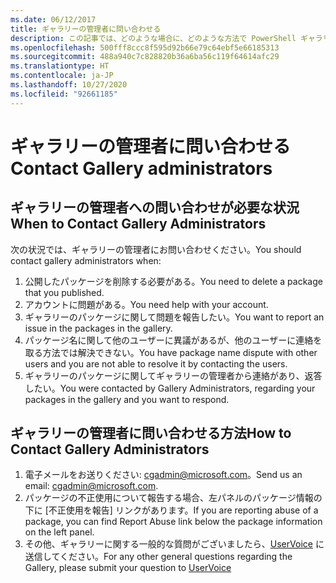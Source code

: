 ```yaml
---
ms.date: 06/12/2017
title: ギャラリーの管理者に問い合わせる
description: この記事では、どのような場合に、どのような方法で PowerShell ギャラリーの管理者に連絡するかについて説明します
ms.openlocfilehash: 500fff8ccc8f595d92b66e79c64ebf5e66185313
ms.sourcegitcommit: 488a940c7c828820b36a6ba56c119f64614afc29
ms.translationtype: HT
ms.contentlocale: ja-JP
ms.lasthandoff: 10/27/2020
ms.locfileid: "92661185"
---
```

# <a name="contact-gallery-administrators"></a><span data-ttu-id="0d391-103">ギャラリーの管理者に問い合わせる</span><span class="sxs-lookup"><span data-stu-id="0d391-103">Contact Gallery administrators</span></span>

## <a name="when-to-contact-gallery-administrators"></a><span data-ttu-id="0d391-104">ギャラリーの管理者への問い合わせが必要な状況</span><span class="sxs-lookup"><span data-stu-id="0d391-104">When to Contact Gallery Administrators</span></span>

<span data-ttu-id="0d391-105">次の状況では、ギャラリーの管理者にお問い合わせください。</span><span class="sxs-lookup"><span data-stu-id="0d391-105">You should contact gallery administrators when:</span></span>

1. <span data-ttu-id="0d391-106">公開したパッケージを削除する必要がある。</span><span class="sxs-lookup"><span data-stu-id="0d391-106">You need to delete a package that you published.</span></span>
1. <span data-ttu-id="0d391-107">アカウントに問題がある。</span><span class="sxs-lookup"><span data-stu-id="0d391-107">You need help with your account.</span></span>
1. <span data-ttu-id="0d391-108">ギャラリーのパッケージに関して問題を報告したい。</span><span class="sxs-lookup"><span data-stu-id="0d391-108">You want to report an issue in the packages in the gallery.</span></span>
1. <span data-ttu-id="0d391-109">パッケージ名に関して他のユーザーに異議があるが、他のユーザーに連絡を取る方法では解決できない。</span><span class="sxs-lookup"><span data-stu-id="0d391-109">You have package name dispute with other users and you are not able to resolve it by contacting the users.</span></span>
1. <span data-ttu-id="0d391-110">ギャラリーのパッケージに関してギャラリーの管理者から連絡があり、返答したい。</span><span class="sxs-lookup"><span data-stu-id="0d391-110">You were contacted by Gallery Administrators, regarding your packages in the gallery and you want to respond.</span></span>

## <a name="how-to-contact-gallery-administrators"></a><span data-ttu-id="0d391-111">ギャラリーの管理者に問い合わせる方法</span><span class="sxs-lookup"><span data-stu-id="0d391-111">How to Contact Gallery Administrators</span></span>

1. <span data-ttu-id="0d391-112">電子メールをお送りください: cgadmin@microsoft.com。</span><span class="sxs-lookup"><span data-stu-id="0d391-112">Send us an email: cgadmin@microsoft.com.</span></span>
1. <span data-ttu-id="0d391-113">パッケージの不正使用について報告する場合、左パネルのパッケージ情報の下に [不正使用を報告] リンクがあります。</span><span class="sxs-lookup"><span data-stu-id="0d391-113">If you are reporting abuse of a package, you can find Report Abuse link below the package information on the left panel.</span></span>
1. <span data-ttu-id="0d391-114">その他、ギャラリーに関する一般的な質問がございましたら、[UserVoice](http://windowsserver.uservoice.com/forums/301869-powershell) に送信してください。</span><span class="sxs-lookup"><span data-stu-id="0d391-114">For any other general questions regarding the Gallery, please submit your question to [UserVoice](http://windowsserver.uservoice.com/forums/301869-powershell)</span></span>
